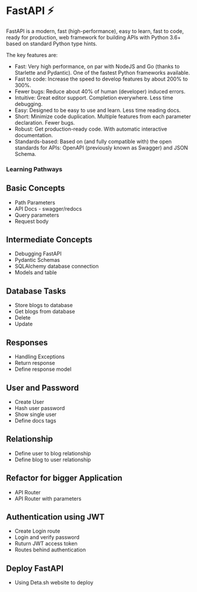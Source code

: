 # FastAPI ⚡

FastAPI is a modern, fast (high-performance), easy to learn, fast to code, ready for production, web framework for building APIs with Python 3.6+ based on standard Python type hints.

The key features are:
 - Fast: Very high performance, on par with NodeJS and Go (thanks to Starlette and Pydantic). One of the fastest Python frameworks available.
 - Fast to code: Increase the speed to develop features by about 200% to 300%.
 - Fewer bugs: Reduce about 40% of human (developer) induced errors.
 - Intuitive: Great editor support. Completion everywhere. Less time debugging.
 - Easy: Designed to be easy to use and learn. Less time reading docs.
 - Short: Minimize code duplication. Multiple features from each parameter declaration. Fewer bugs.
 - Robust: Get production-ready code. With automatic interactive documentation.
 - Standards-based: Based on (and fully compatible with) the open standards for APIs: OpenAPI (previously known as Swagger) and JSON Schema.
 
### Learning Pathways
## Basic Concepts
  - Path Parameters
  - API Docs - swagger/redocs
  - Query parameters
  - Request body

## Intermediate Concepts
  - Debugging FastAPI
  - Pydantic Schemas
  - SQLAlchemy database connection
  - Models and table

## Database Tasks
  - Store blogs to database
  - Get blogs from database
  - Delete
  - Update
 
## Responses
  - Handling Exceptions
  - Return response
  - Define response model

## User and Password
  - Create User
  - Hash user password
  - Show single user
  - Define docs tags
 
## Relationship
  - Define user to blog relationship
  - Define blog to user relationship

## Refactor for bigger Application
  - API Router
  - API Router with parameters

## Authentication using JWT
  - Create Login route
  - Login and verify password
  - Ruturn JWT access token
  - Routes behind authentication

## Deploy FastAPI
  - Using Deta.sh website to deploy
